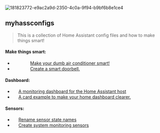 
![181823772-e9ac2a9d-2350-4c0a-9f94-b9bf6b8e1ce4](https://user-images.githubusercontent.com/30338980/182378887-f3652385-4e9f-44f4-af7c-7df10e216864.png)
## myhassconfigs

> This is a collection of Home Assistant config files and how to make things smart!

#### Make things smart:
- <img src="https://user-images.githubusercontent.com/30338980/182615356-dc7939d6-634e-4f91-b0ba-ee5533332212.png" width="15" /> <img src="https://user-images.githubusercontent.com/30338980/182388263-f69cb425-56a2-4b70-89dd-52ae4b0bda3c.png" width="15" /> <img src="https://user-images.githubusercontent.com/30338980/182389009-98f48692-3752-4e14-9a2a-4f16fbe152f3.png" width="15" /> [Make your dumb air conditioner smart!](https://github.com/hxcde/myhassconfigs/blob/main/makethingssmart/ac/)
- <img src="https://user-images.githubusercontent.com/30338980/182615356-dc7939d6-634e-4f91-b0ba-ee5533332212.png" width="15" /> <img src="https://user-images.githubusercontent.com/30338980/182402058-6cd045f7-cd5b-405c-8444-e505f25407ae.png" width="15" /> <img src="https://user-images.githubusercontent.com/30338980/182389009-98f48692-3752-4e14-9a2a-4f16fbe152f3.png" width="15" /> [Create a smart doorbell.](https://github.com/hxcde/myhassconfigs/tree/main/makethingssmart/doorbell)
#### Dashboard:
- <img src="https://user-images.githubusercontent.com/30338980/182615356-dc7939d6-634e-4f91-b0ba-ee5533332212.png" width="15" /> [A monitoring dashboard for the Home Assistant host](https://github.com/hxcde/myhassconfigs/tree/main/dashboards/monitoring)
- <img src="https://user-images.githubusercontent.com/30338980/182615356-dc7939d6-634e-4f91-b0ba-ee5533332212.png" width="15" /> [A card example to make your home dashboard clearer.](https://github.com/hxcde/myhassconfigs/blob/main/dashboards/homedash/)
#### Sensors:
- <img src="https://user-images.githubusercontent.com/30338980/182615356-dc7939d6-634e-4f91-b0ba-ee5533332212.png" width="15" /> [Rename sensor state names](https://github.com/hxcde/myhassconfigs/blob/main/sensors/change_sensor_state_name)
- <img src="https://user-images.githubusercontent.com/30338980/182615356-dc7939d6-634e-4f91-b0ba-ee5533332212.png" width="15" /> [Create system monitoring sensors](https://github.com/hxcde/myhassconfigs/blob/main/sensors/systemmonitor)

